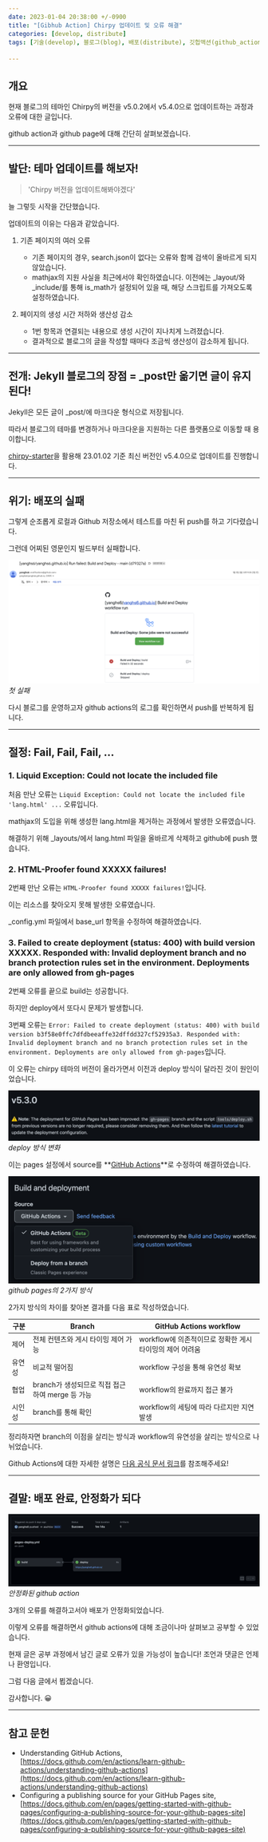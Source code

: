```yaml
---
date: 2023-01-04 20:38:00 +/-0900
title: "[Gibhub Action] Chirpy 업데이트 및 오류 해결"
categories: [develop, distribute]
tags: [기술(develop), 블로그(blog), 배포(distribute), 깃헙액션(github_action), 깃헙페이지(github_page)]

---
```

## 개요
현재 블로그의 테마인 Chirpy의 버전을 v5.0.2에서 v5.4.0으로 업데이트하는 과정과 오류에 대한 글입니다.

github action과 github page에 대해 간단히 살펴보겠습니다.

---
## 발단: 테마 업데이트를 해보자!

> 'Chirpy 버전을 업데이트해봐야겠다'

늘 그렇듯 시작을 간단했습니다.

업데이트의 이유는 다음과 같았습니다.

1. 기존 페이지의 여러 오류
    - 기존 페이지의 경우, search.json이 없다는 오류와 함께 검색이 올바르게 되지 않았습니다.
    - mathjax의 지원 사실을 최근에서야 확인하였습니다. 이전에는 _layout/와 _include/를 통해 is_math가 설정되어 있을 때, 해당 스크립트를 가져오도록 설정하였습니다.

2. 페이지의 생성 시간 저하와 생산성 감소
    - 1번 항목과 연결되는 내용으로 생성 시간이 지나치게 느려졌습니다.
    - 결과적으로 블로그의 글을 작성할 때마다 조금씩 생산성이 감소하게 됩니다.

---
## 전개: Jekyll 블로그의 장점 = _post만 옮기면 글이 유지된다!

Jekyll은 모든 글이 _post/에 마크다운 형식으로 저장됩니다.

따라서 블로그의 테마를 변경하거나 마크다운을 지원하는 다른 플랫폼으로 이동할 때 용이합니다.

[chirpy-starter](https://github.com/cotes2020/chirpy-starter)을 활용해 23.01.02 기준 최신 버전인 v5.4.0으로 업데이트를 진행합니다.

---
## 위기: 배포의 실패

그렇게 순조롭게 로컬과 Github 저장소에서 테스트를 마친 뒤 push를 하고 기다렸습니다.

그런데 어찌된 영문인지 빌드부터 실패합니다.

![첫 실패](/assets/img/develop/3002/3002_first_fail.png)
_첫 실패_

다시 블로그를 운영하고자 github actions의 로그를 확인하면서 push를 반복하게 됩니다.

---
## 절정: Fail, Fail, Fail, ...

### 1. Liquid Exception: Could not locate the included file

처음 만난 오류는 ```Liquid Exception: Could not locate the included file 'lang.html' ...``` 오류입니다.

mathjax의 도입을 위해 생성한 lang.html을 제거하는 과정에서 발생한 오류였습니다.

해결하기 위해 _layouts/에서 lang.html 파일을 올바르게 삭제하고 github에 push 했습니다.

### 2. HTML-Proofer found XXXXX failures!

2번째 만난 오류는 ```HTML-Proofer found XXXXX failures!```입니다.

이는 리소스를 찾아오지 못해 발생한 오류였습니다.

_config.yml 파일에서 base_url 항목을 수정하여 해결하였습니다.

### 3. Failed to create deployment (status: 400) with build version XXXXX. Responded with: Invalid deployment branch and no branch protection rules set in the environment. Deployments are only allowed from gh-pages

2번째 오류를 끝으로 build는 성공합니다.

하지만 deploy에서 또다시 문제가 발생합니다.

3번째 오류는 ```Error: Failed to create deployment (status: 400) with build version b3f58e0ffc7dfdbeeaffe32dffdd327cf52935a3. Responded with: Invalid deployment branch and no branch protection rules set in the environment. Deployments are only allowed from gh-pages```입니다.

이 오류는 chirpy 테마의 버전이 올라가면서 이전과 deploy 방식이 달라진 것이 원인이었습니다.

![chirpy deploy 변화](/assets/img/develop/3002/3002_chirpy_deploy_change.png)
_deploy 방식 변화_

이는 pages 설정에서 source를 **<u>GitHub Actions</u>**로 수정하여 해결하였습니다.

![github pages의 2가지 방식](/assets/img/develop/3002/3002_github_pages_source.png)
_github pages의 2가지 방식_

2가지 방식의 차이를 찾아본 결과를 다음 표로 작성하였습니다.

|구분|Branch|GitHub Actions workflow|
|---|---|---|
|제어|전체 컨텐츠와 게시 타이밍 제어 가능|workflow에 의존적이므로 정확한 게시 타이밍의 제어 어려움|
|유연성|비교적 떨어짐|workflow 구성을 통해 유연성 확보|
|협업|branch가 생성되므로 직접 접근하여 merge 등 가능|workflow의 완료까지 접근 불가|
|시인성|branch를 통해 확인|workflow의 세팅에 따라 다르지만 지연 발생|

정리하자면 branch의 이점을 살리는 방식과 workflow의 유연성을 살리는 방식으로 나뉘었습니다.

Github Actions에 대한 자세한 설명은 [다음 공식 문서 링크](https://docs.github.com/en/actions/learn-github-actions/understanding-github-actions)를 참조해주세요!

---
## 결말: 배포 완료, 안정화가 되다

![안정화된 github action](/assets/img/develop/3002/3002_github_action_result.png)
_안정화된 github action_

3개의 오류를 해결하고서야 배포가 안정화되었습니다.

이렇게 오류를 해결하면서 github actions에 대해 조금이나마 살펴보고 공부할 수 있었습니다.

현재 글은 공부 과정에서 남긴 글로 오류가 있을 가능성이 높습니다! 조언과 댓글은 언제나 환영입니다.

그럼 다음 글에서 뵙겠습니다.

감사합니다. 😀

---
## 참고 문헌
- Understanding GitHub Actions, [https://docs.github.com/en/actions/learn-github-actions/understanding-github-actions](https://docs.github.com/en/actions/learn-github-actions/understanding-github-actions)
- Configuring a publishing source for your GitHub Pages site, [https://docs.github.com/en/pages/getting-started-with-github-pages/configuring-a-publishing-source-for-your-github-pages-site](https://docs.github.com/en/pages/getting-started-with-github-pages/configuring-a-publishing-source-for-your-github-pages-site)
